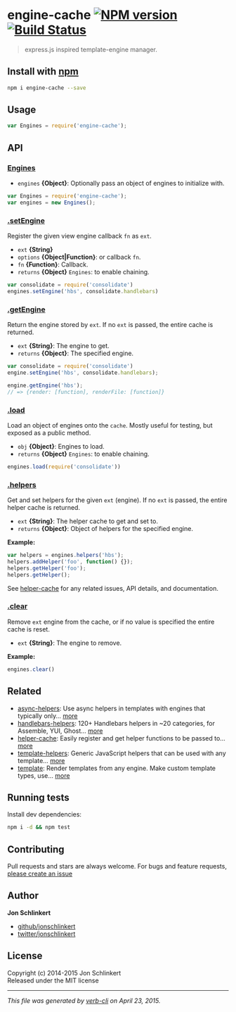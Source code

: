 # engine-cache [![NPM version](https://badge.fury.io/js/engine-cache.svg)](http://badge.fury.io/js/engine-cache)  [![Build Status](https://travis-ci.org/jonschlinkert/engine-cache.svg)](https://travis-ci.org/jonschlinkert/engine-cache)

> express.js inspired template-engine manager.

## Install with [npm](npmjs.org)

```bash
npm i engine-cache --save
```

## Usage

```js
var Engines = require('engine-cache');
```

## API
### [Engines](index.js#L24)

* `engines` **{Object}**: Optionally pass an object of engines to initialize with.    

```js
var Engines = require('engine-cache');
var engines = new Engines();
```

### [.setEngine](index.js#L53)

Register the given view engine callback `fn` as `ext`.

* `ext` **{String}**    
* `options` **{Object|Function}**: or callback `fn`.    
* `fn` **{Function}**: Callback.    
* `returns` **{Object}** `Engines`: to enable chaining.  

```js
var consolidate = require('consolidate')
engines.setEngine('hbs', consolidate.handlebars)
```

### [.getEngine](index.js#L123)

Return the engine stored by `ext`. If no `ext` is passed, the entire cache is returned.

* `ext` **{String}**: The engine to get.    
* `returns` **{Object}**: The specified engine.  

```js
var consolidate = require('consolidate')
engine.setEngine('hbs', consolidate.handlebars);

engine.getEngine('hbs');
// => {render: [function], renderFile: [function]}
```

### [.load](index.js#L253)

Load an object of engines onto the `cache`. Mostly useful for testing, but exposed as a public method.

* `obj` **{Object}**: Engines to load.    
* `returns` **{Object}** `Engines`: to enable chaining.  

```js
engines.load(require('consolidate'))
```

### [.helpers](index.js#L285)

Get and set helpers for the given `ext` (engine). If no `ext` is passed, the entire helper cache is returned.

* `ext` **{String}**: The helper cache to get and set to.    
* `returns` **{Object}**: Object of helpers for the specified engine.  

**Example:**

```js
var helpers = engines.helpers('hbs');
helpers.addHelper('foo', function() {});
helpers.getHelper('foo');
helpers.getHelper();
```

See [helper-cache] for any related issues, API details, and documentation.

### [.clear](index.js#L303)

Remove `ext` engine from the cache, or if no value is specified the entire cache is reset.

* `ext` **{String}**: The engine to remove.    

**Example:**

```js
engines.clear()
```

## Related
* [async-helpers](https://github.com/doowb/async-helpers): Use async helpers in templates with engines that typically only… [more](https://github.com/doowb/async-helpers)
* [handlebars-helpers](https://github.com/assemble/handlebars-helpers): 120+ Handlebars helpers in ~20 categories, for Assemble, YUI, Ghost… [more](https://github.com/assemble/handlebars-helpers)
* [helper-cache](https://github.com/jonschlinkert/helper-cache): Easily register and get helper functions to be passed to… [more](https://github.com/jonschlinkert/helper-cache)
* [template-helpers](https://github.com/jonschlinkert/template-helpers): Generic JavaScript helpers that can be used with any template… [more](https://github.com/jonschlinkert/template-helpers)
* [template](https://github.com/jonschlinkert/template): Render templates from any engine. Make custom template types, use… [more](https://github.com/jonschlinkert/template)

## Running tests
Install dev dependencies:

```bash
npm i -d && npm test
```

## Contributing
Pull requests and stars are always welcome. For bugs and feature requests, [please create an issue](https://github.com/jonschlinkert/engine-cache/issues)

## Author
**Jon Schlinkert**

+ [github/jonschlinkert](https://github.com/jonschlinkert)
+ [twitter/jonschlinkert](http://twitter.com/jonschlinkert)

## License
Copyright (c) 2014-2015 Jon Schlinkert  
Released under the MIT license

***

_This file was generated by [verb-cli](https://github.com/assemble/verb-cli) on April 23, 2015._

[helper-cache]: https://github.com/jonschlinkert/helper-cache
<!-- deps: swig lodash mocha engine-lodash handlebars -->
